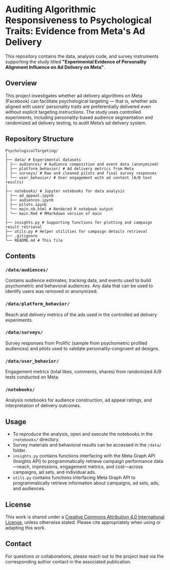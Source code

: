 # Auditing Algorithmic Responsiveness to Psychological Traits: Evidence from Meta's Ad Delivery

This repository contains the data, analysis code, and survey instruments supporting the study titled **"Experimental Evidence of Personality Alignment Influence on Ad Delivery on Meta"**.

## Overview

This project investigates whether ad delivery algorithms on Meta (Facebook) can facilitate psychological targeting — that is, whether ads aligned with users’ personality traits are preferentially delivered even without explicit targeting instructions. The study uses controlled experiments, including personality-based audience segmentation and randomized ad delivery testing, to audit Meta’s ad delivery system.

## Repository Structure
```
PsychologicalTargeting/
│
├── data/ # Experimental datasets
│ ├── audiences/ # Audience composition and event data (anonymized) 
│ ├── platform_behavior/ # Ad delivery metrics from Meta 
│ ├── surveys/ # Raw and cleaned pilots and final survey responses 
│ └── user_behavior/ # User engagement with ad content (A/B test results) 
│
├── notebooks/ # Jupyter notebooks for data analysis
│ ├── ad_appeal.ipynb
│ ├── audiences.ipynb
│ ├── pilots.ipynb
│ └── main.nb.html # Rendered R notebook output
| └── main.Rmd # RMarkdown version of main 
│
├── insights.py # Supporting functions for plotting and campaign result retrieval 
├── utils.py # Helper utilities for campaign details retrieval 
├── .gitignore
└── README.md # This file
```


## Contents

### `/data/audiences/`
Contains audience estimates, tracking data, and events used to build psychometric and behavioral audiences.
Any data that can be used to identify users was removed or anonymized. 

### `/data/platform_behavior/`
Reach and delivery metrics of the ads used in the controlled ad delivery experiments.

### `/data/surveys/`
Survey responses from Prolific (sample from psychometric profiled audiences) and pilots used to validate personality-congruent ad designs.

### `/data/user_behavior/`
Engagement metrics (total likes, comments, shares) from randomized A/B tests conducted on Meta.

### `/notebooks/`
Analysis notebooks for audience construction, ad appeal ratings, and interpretation of delivery outcomes.

## Usage

- To reproduce the analysis, open and execute the notebooks in the `/notebooks/` directory. 
- Survey materials and behavioral results can be accessed in the `/data/` folder.
- `insights.py` contains functions interfacing with the Meta Graph API (Insights API) to programmatically retrieve campaign performance data—reach, impressions, engagement metrics, and cost—across campaigns, ad sets, and individual ads.
- `utils.py` contains functions interfacing Meta Graph API to programmatically retrieve information about campaigns, ad sets, ads, and audiences. 


## License

This work is shared under a [Creative Commons Attribution 4.0 International License](https://creativecommons.org/licenses/by/4.0/), unless otherwise stated. Please cite appropriately when using or adapting this work.

## Contact

For questions or collaborations, please reach out to the project lead via the corresponding author contact in the associated publication.




